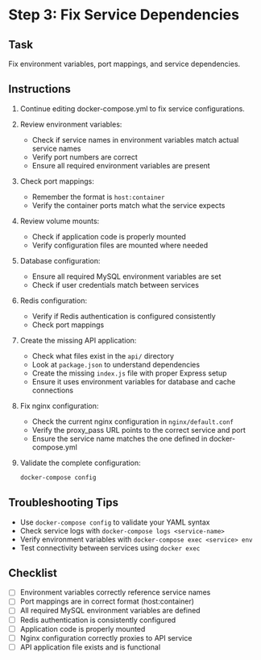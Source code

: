 # Step 3: Fix Service Dependencies

## Task

Fix environment variables, port mappings, and service dependencies.

## Instructions

1. Continue editing docker-compose.yml to fix service configurations.

2. Review environment variables:
   - Check if service names in environment variables match actual service names
   - Verify port numbers are correct
   - Ensure all required environment variables are present

3. Check port mappings:
   - Remember the format is `host:container`
   - Verify the container ports match what the service expects

4. Review volume mounts:
   - Check if application code is properly mounted
   - Verify configuration files are mounted where needed

5. Database configuration:
   - Ensure all required MySQL environment variables are set
   - Check if user credentials match between services

6. Redis configuration:
   - Verify if Redis authentication is configured consistently
   - Check port mappings

7. Create the missing API application:
   - Check what files exist in the `api/` directory
   - Look at `package.json` to understand dependencies
   - Create the missing `index.js` file with proper Express setup
   - Ensure it uses environment variables for database and cache connections

8. Fix nginx configuration:
   - Check the current nginx configuration in `nginx/default.conf`
   - Verify the proxy_pass URL points to the correct service and port
   - Ensure the service name matches the one defined in docker-compose.yml

9. Validate the complete configuration:
   ```bash
   docker-compose config
   ```

## Troubleshooting Tips

- Use `docker-compose config` to validate your YAML syntax
- Check service logs with `docker-compose logs <service-name>`
- Verify environment variables with `docker-compose exec <service> env`
- Test connectivity between services using `docker exec`

## Checklist

- [ ] Environment variables correctly reference service names
- [ ] Port mappings are in correct format (host:container)
- [ ] All required MySQL environment variables are defined
- [ ] Redis authentication is consistently configured
- [ ] Application code is properly mounted
- [ ] Nginx configuration correctly proxies to API service
- [ ] API application file exists and is functional